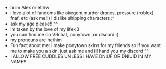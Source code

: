 - hi im Alex or etihw
- i love alot of fandoms like okegom,murder drones, pressure (roblox), fnaf, etc (ask me!!) i dislike shipping characters :^
- ask my age please!! ^^
- im taken by the love of my life<3
- you can find me on VRchat, ponytown, or discord :)
- my pronouns are he/him 
- Fun fact about me: i make ponytown skins for my friends so if you want me to make you a skin, just ask me and ill hand you my discord ^^
- I ALLOW FREE CUDDLES UNLESS I HAVE DNIUF OR DNIUID IN MY NAME!!

